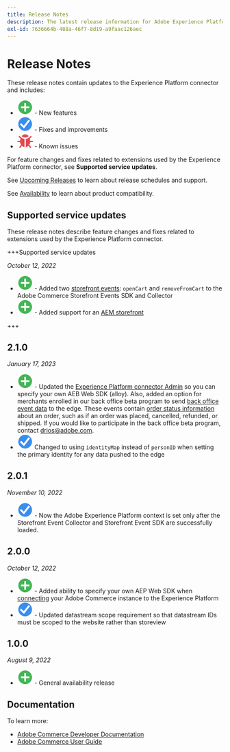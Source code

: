 ```yaml
---
title: Release Notes
description: The latest release information for Adobe Experience Platform connector from Adobe Commerce.
exl-id: 7636664b-488a-46f7-8d19-a9faac126aec
---
```

# Release Notes

These release notes contain updates to the Experience Platform connector and includes:

* ![New](../assets/new.svg) - New features
* ![Fix](../assets/fix.svg) - Fixes and improvements
* ![Bug](../assets/bug.svg) - Known issues

For feature changes and fixes related to extensions used by the Experience Platform connector, see **Supported service updates**.

See [Upcoming Releases](https://experienceleague.adobe.com/docs/commerce-operations/release/schedule.html) to learn about release schedules and support.

See [Availability](https://experienceleague.adobe.com/docs/commerce-operations/release/availability.html) to learn about product compatibility.

## Supported service updates

These release notes describe feature changes and fixes related to extensions used by the Experience Platform connector.

+++Supported service updates

_October 12, 2022_

* ![New](../assets/new.svg) - Added two [storefront events](events.md): `openCart` and `removeFromCart` to the Adobe Commerce Storefront Events SDK and Collector
* ![New](../assets/new.svg) - Added support for an [AEM storefront](overview.md#aem-support)

+++

## 2.1.0

_January 17, 2023_

* ![New](../assets/new.svg) - Updated the [Experience Platform connector Admin](connect-data.md) so you can specify your own AEB Web SDK (alloy). Also, added an option for merchants enrolled in our back office beta program to send [back office event data](connect-data.md#data-collection) to the edge. These events contain [order status information](events.md#beta-order-status-events) about an order, such as if an order was placed, cancelled, refunded, or shipped. If you would like to participate in the back office beta program, contact [drios@adobe.com](mailto:drios@adobe.com).
* ![Fix](../assets/fix.svg) Changed to using `identityMap` instead of `personID` when setting the primary identity for any data pushed to the edge

## 2.0.1

_November 10, 2022_

* ![Fixed issue](../assets/fix.svg) - Now the Adobe Experience Platform context is set only after the Storefront Event Collector and Storefront Event SDK are successfully loaded.

## 2.0.0

_October 12, 2022_

* ![New](../assets/new.svg) - Added ability to specify your own AEP Web SDK when [connecting](connect-data.md) your Adobe Commerce instance to the Experience Platform
* ![Fix](../assets/fix.svg) - Updated datastream scope requirement so that datastream IDs must be scoped to the website rather than storeview

## 1.0.0

_August 9, 2022_

* ![New](../assets/new.svg) - General availability release

## Documentation

To learn more:

* [Adobe Commerce Developer Documentation](https://devdocs.magento.com/)
* [Adobe Commerce User Guide](https://docs.magento.com/user-guide/)
